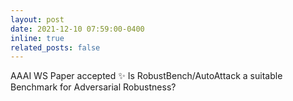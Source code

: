 ```yaml
---
layout: post
date: 2021-12-10 07:59:00-0400
inline: true
related_posts: false
---
```


AAAI WS Paper accepted :sparkles:  Is RobustBench/AutoAttack a suitable Benchmark for Adversarial Robustness?
